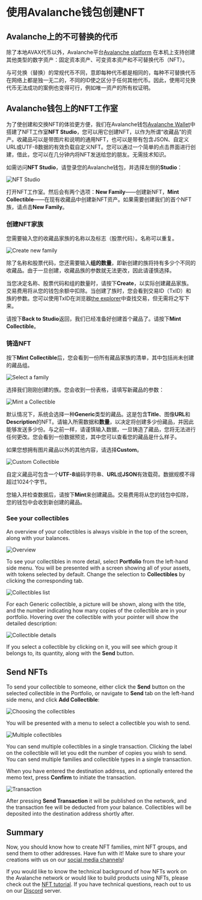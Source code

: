 # 使用Avalanche钱包创建NFT

## Avalanche上的不可替换的代币

除了本地AVAX代币以外，Avalanche平台[Avalanche platform](../platform/) 在本机上支持创建其他类型的数字资产：固定资本资产、可变资本资产和不可替换代币（NFT）。

与可兑换（替换）的常规代币不同，意即每种代币都是相同的，每种不可替换代币在网络上都是独一无二的，不同的ID使之区分于任何其他代币。因此，使用可兑换代币无法成功的案例也变得可行，例如唯一资产的所有权证明。

## Avalanche钱包上的NFT工作室

为了使创建和交换NFT的体验更方便，我们在Avalanche钱包[Avalanche Wallet](https://wallet.avax.network/)中搭建了NFT工作室**NFT Studio**，您可以用它创建NFT，以作为所谓“收藏品”的资产。收藏品可以是带图片和说明的通用NFT，也可以是带有包含JSON、自定义URL或UTF-8数据的有效负载自定义NFT。您可以通过一个简单的点击界面进行创建，借此，您可以在几分钟内将NFT发送给您的朋友。无需技术知识。

如需访问**NFT Studio**，请登录您的Avalanche钱包，并选择左侧的**Studio**：

![NFT Studio](../../../.gitbook/assets/nft-studio-01-select.png)

打开NFT工作室。然后会有两个选项：**New Family**——创建新NFT，**Mint Collectible**——在现有收藏品中创建新NFT资产。如果需要创建我们的首个NFT族，请点击**New Family**。

### 创建NFT家族

您需要输入您的收藏品家族的名称以及标志（股票代码）。名称可以重复。

![Create new family](../../../.gitbook/assets/nft-studio-02-family.png)

除了名称和股票代码，您还需要输入**组的数量**，即新创建的族将持有多少个不同的收藏品。由于一旦创建，收藏品族的参数就无法更改，因此请谨慎选择。

当您决定名称、股票代码和组的数量时，请按下**Create**，以实际创建藏品家族。交易费用将从您的钱包余额中扣除。当创建了族时，您会看到交易ID（TxID）和族的参数。您可以使用TxID在浏览器[the explorer](https://explorer.avax.network/)中查找交易，但无需将之写下来。

请按下**Back to Studio**返回，我们已经准备好创建首个藏品了。请按下**Mint Collectible**。

### 铸造NFT

按下**Mint Collectible**后，您会看到一份所有藏品家族的清单，其中包括尚未创建的藏品组。

![Select a family](../../../.gitbook/assets/nft-studio-03-select-family.png)

选择我们刚刚创建的族。您会收到一份表格，请填写新藏品的参数：

![Mint a Collectible](../../../.gitbook/assets/nft-studio-04-mint.png)

默认情况下，系统会选择一种**Generic**类型的藏品。这是包含**Title**、图像**URL**和**Description**的NFT。请输入所需数据和**数量**，以决定将创建多少份藏品，并因此能够发送多少份。与之前一样，请谨慎输入数据，一旦铸造了藏品，您将无法进行任何更改。您会看到一份数据预览，其中您可以查看您的藏品是什么样子。

如果您想拥有图片藏品以外的其他内容，请选择**Custom**。

![Custom Collectible](../../../.gitbook/assets/nft-studio-05-custom.png)

自定义藏品可包含一个**UTF-8**编码字符串、**URL**或**JSON**有效载荷。数据规模不得超过1024个字节。

您输入并检查数据后，请按下**Mint**来创建藏品。交易费用将从您的钱包中扣除，您的钱包中会收到新创建的藏品。

### See your collectibles

An overview of your collectibles is always visible in the top of the screen, along with your balances.

![Overview](../../../.gitbook/assets/nft-studio-06-overview.png)

To see your collectibles in more detail, select **Portfolio** from the left-hand side menu. You will be presented with a screen showing all of your assets, with tokens selected by default. Change the selection to **Collectibles** by clicking the corresponding tab.

![Collectibles list](../../../.gitbook/assets/nft-studio-07-collectibles.png)

For each Generic collectible, a picture will be shown, along with the title, and the number indicating how many copies of the collectible are in your portfolio. Hovering over the collectible with your pointer will show the detailed description:

![Collectible details](../../../.gitbook/assets/nft-studio-08-detail.png)

If you select a collectible by clicking on it, you will see which group it belongs to, its quantity, along with the **Send** button.

## Send NFTs

To send your collectible to someone, either click the **Send** button on the selected collectible in the Portfolio, or navigate to **Send** tab on the left-hand side menu, and click **Add Collectible**:

![Choosing the collectibles](../../../.gitbook/assets/nft-studio-09-send.png)

You will be presented with a menu to select a collectible you wish to send.

![Multiple collectibles](../../../.gitbook/assets/nft-studio-10-multiple.png)

You can send multiple collectibles in a single transaction. Clicking the label on the collectible will let you edit the number of copies you wish to send. You can send multiple families and collectible types in a single transaction.

When you have entered the destination address, and optionally entered the memo text, press **Confirm** to initiate the transaction.

![Transaction](../../../.gitbook/assets/nft-studio-11-send-transaction.png)

After pressing **Send Transaction** it will be published on the network, and the transaction fee will be deducted from your balance. Collectibles will be deposited into the destination address shortly after.

## Summary

Now, you should know how to create NFT families, mint NFT groups, and send them to other addresses. Have fun with it! Make sure to share your creations with us on our [social media channels](https://www.avalabs.org/social)!

If you would like to know the technical background of how NFTs work on the Avalanche network or would like to build products using NFTs, please check out the [NFT tutorial](creating-a-nft-part-1.md). If you have technical questions, reach out to us on our [Discord](https://chat.avalabs.org/) server.

<!--stackedit_data:
eyJoaXN0b3J5IjpbNDQ0NTQ2MTcwLC00NDI0OTczMDgsMTg2NT
U0MDMyNywtMTYyNTk1NjI0MywtODM1OTI0MzI2LDE2NzgyMTc2
MTddfQ==
-->